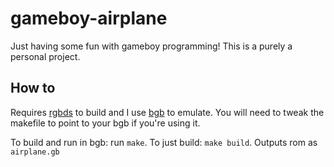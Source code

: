# gameboy-airplane

Just having some fun with gameboy programming! This is a purely a personal project.

## How to

Requires [rgbds](https://github.com/rednex/rgbds) to build and I use [bgb](http://bgb.bircd.org/) to emulate. You will need to tweak the makefile to point to your bgb if you're using it.

To build and run in bgb: run `make`. To just build: `make build`. Outputs rom as `airplane.gb`
